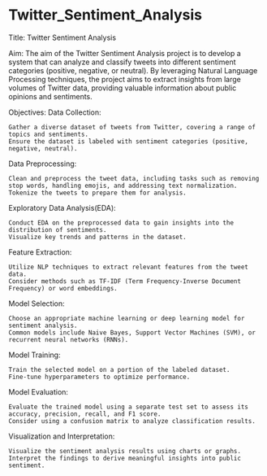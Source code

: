 # Twitter_Sentiment_Analysis

Title: Twitter Sentiment Analysis

Aim:
The aim of the Twitter Sentiment Analysis project is to develop a system that can analyze and classify tweets into different sentiment categories (positive, negative, or neutral). 
By leveraging Natural Language Processing techniques, the project aims to extract insights from large volumes of Twitter data, providing valuable information about public opinions and sentiments.

Objectives:
Data Collection:

    Gather a diverse dataset of tweets from Twitter, covering a range of topics and sentiments.
    Ensure the dataset is labeled with sentiment categories (positive, negative, neutral).

Data Preprocessing:

    Clean and preprocess the tweet data, including tasks such as removing stop words, handling emojis, and addressing text normalization.
    Tokenize the tweets to prepare them for analysis.

Exploratory Data Analysis(EDA):

    Conduct EDA on the preprocessed data to gain insights into the distribution of sentiments.
    Visualize key trends and patterns in the dataset.

Feature Extraction:

    Utilize NLP techniques to extract relevant features from the tweet data.
    Consider methods such as TF-IDF (Term Frequency-Inverse Document Frequency) or word embeddings.

Model Selection:

    Choose an appropriate machine learning or deep learning model for sentiment analysis.
    Common models include Naive Bayes, Support Vector Machines (SVM), or recurrent neural networks (RNNs).

Model Training:

    Train the selected model on a portion of the labeled dataset.
    Fine-tune hyperparameters to optimize performance.

Model Evaluation:

    Evaluate the trained model using a separate test set to assess its accuracy, precision, recall, and F1 score.
    Consider using a confusion matrix to analyze classification results.

Visualization and Interpretation:

    Visualize the sentiment analysis results using charts or graphs.
    Interpret the findings to derive meaningful insights into public sentiment.
